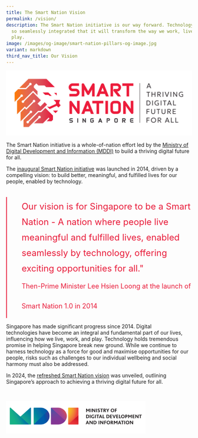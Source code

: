 ```yaml
---
title: The Smart Nation Vision
permalink: /vision/
description: The Smart Nation initiative is our way forward. Technology will be
  so seamlessly integrated that it will transform the way we work, live and
  play.
image: /images/og-image/smart-nation-pillars-og-image.jpg
variant: markdown
third_nav_title: Our Vision
---
```



![Smart Nation Vision](/images/abt-smart-nation/snvision.jpg)



The Smart Nation initiative is a whole-of-nation effort led by the [Ministry of Digital Development and Information (MDDI)](mddi.gov.sg) to build a thriving digital future for all.

The [inaugural Smart Nation initiative](/sn1) was launched in 2014, driven by a compelling vision:&nbsp;to build better, meaningful, and fulfilled lives for our people, enabled by technology.

<div style="padding: 20px 0px 0px 0px"></div>

<div style="font-size:24px; font-weight: 400; line-height: 1.75; color: #e81c3a; padding: 5px 0px 5px 40px; margin-left: 0; border-left: 2px solid">Our vision is for Singapore to be a Smart Nation - A nation where people live meaningful and fulfilled lives, enabled seamlessly by technology, offering exciting opportunities for all."<br><div style="font-size:18px; line-height: 3">Then-Prime Minister Lee Hsien Loong at the launch of Smart Nation 1.0 in 2014</div></div>

Singapore has made significant progress since 2014. Digital technologies&nbsp;have become an integral and fundamental part of our lives, influencing how we live, work, and play. Technology holds tremendous promise in helping Singapore break new ground.&nbsp;While we continue to harness technology as a force for good and maximise opportunities for our people, risks such as challenges to our individual wellbeing and social harmony&nbsp;must also be addressed.

In 2024, the [refreshed Smart Nation vision](/sn2) was unveiled, outlining Singapore’s approach to achieving a thriving digital future for all.

<div style="width:75%; padding: 30px 0px 20px 0px;"><a href="https://mddi.gov.sg/" target="new"><img src="/images/abt-smart-nation/MDDI_LOGO.png" alt="MDDI"></a></div>